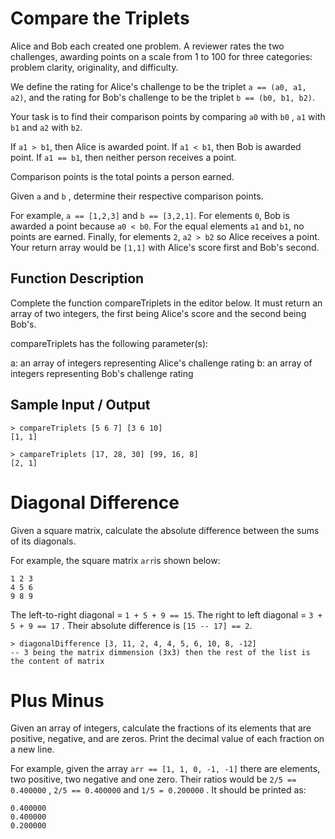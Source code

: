 # Compare the Triplets

Alice and Bob each created one problem. A reviewer rates the two challenges, awarding points on a scale from 1 to 100 for three categories: problem clarity, originality, and difficulty.

We define the rating for Alice's challenge to be the triplet `a == (a0, a1, a2)`, and the rating for Bob's challenge to be the triplet `b == (b0, b1, b2)`.

Your task is to find their comparison points by comparing `a0` with `b0` , `a1` with `b1` and `a2` with `b2`.

If `a1 > b1`, then Alice is awarded  point.
If `a1 < b1`, then Bob is awarded  point.
If `a1 == b1`, then neither person receives a point.

Comparison points is the total points a person earned.

Given `a` and `b` , determine their respective comparison points.

For example, `a == [1,2,3]` and `b == [3,2,1]`. For elements `0`, Bob is awarded a point because `a0 < b0`. For the equal elements `a1` and `b1`, no points are earned. Finally, for elements `2`, `a2 > b2` so Alice receives a point. Your return array would be `[1,1]` with Alice's score first and Bob's second.

## Function Description

Complete the function compareTriplets in the editor below. It must return an array of two integers, the first being Alice's score and the second being Bob's.

compareTriplets has the following parameter(s):

a: an array of integers representing Alice's challenge rating
b: an array of integers representing Bob's challenge rating


## Sample Input / Output
```
> compareTriplets [5 6 7] [3 6 10]
[1, 1]

> campareTriplets [17, 28, 30] [99, 16, 8]
[2, 1]
```


# Diagonal Difference

Given a square matrix, calculate the absolute difference between the sums of its diagonals.

For example, the square matrix `arr`is shown below:

```
1 2 3
4 5 6
9 8 9
```

The left-to-right diagonal = `1 + 5 + 9 == 15`. The right to left diagonal = `3 + 5 + 9 == 17` . Their absolute difference is `[15 -- 17] == 2`.

```
> diagonalDifference [3, 11, 2, 4, 4, 5, 6, 10, 8, -12]
-- 3 being the matrix dimmension (3x3) then the rest of the list is the content of matrix
```

# Plus Minus

Given an array of integers, calculate the fractions of its elements that are positive, negative, and are zeros. Print the decimal value of each fraction on a new line.

For example, given the array `arr == [1, 1, 0, -1, -1]` there are  elements, two positive, two negative and one zero.
Their ratios would be `2/5 == 0.400000` , `2/5 == 0.400000`  and `1/5 = 0.200000` . It should be printed as:

```
0.400000
0.400000
0.200000
```
